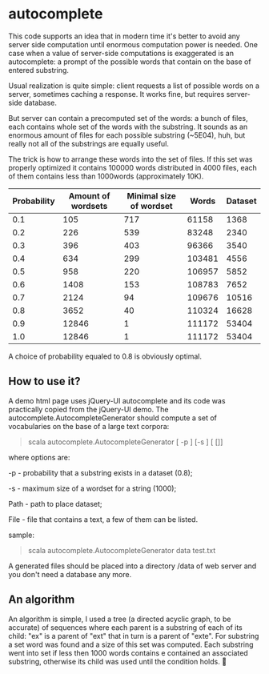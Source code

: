 autocomplete
============

This code supports an idea that in modern time it's better to avoid any server side computation until enormous computation power is needed. One case when a value of server-side computations is exaggerated is an autocomplete: a prompt of the possible words that contain on the base of  entered substring.

Usual realization is quite simple: client requests a list of possible words on a server, sometimes caching a response. It works fine, but requires server-side database. 

But server can contain a precomputed set of the words: a bunch of files, each  contains whole set of the words with the substring. It sounds as an enormous amount of files for each possible substring (~5E04), huh, but really not  all of the substrings are equally useful. 

The trick is how to arrange these words into the set of files. If this set was properly optimized it contains 100000 words distributed in 4000 files, each of them contains less than 1000words (approximately 10K).


| Probability | Amount of wordsets | Minimal size of wordset | Words  | Dataset|
|-------------|--------------------|-------------------------|--------|--------|
| 0.1         | 105                | 717                     | 61158  | 1368   |
| 0.2         | 226                | 539                     | 83248  | 2340   |
| 0.3         | 396                | 403                     | 96366  | 3540   |
| 0.4         | 634                | 299                     | 103481 | 4556   |
| 0.5         | 958                | 220                     | 106957 | 5852   |
| 0.6         | 1408               | 153                     | 108783 | 7652   |
| 0.7         | 2124               | 94                      | 109676 | 10516  |
| 0.8         | 3652               | 40                      | 110324 | 16628  |
| 0.9         | 12846              | 1                       | 111172 | 53404  |
| 1.0         | 12846              | 1                       | 111172 | 53404  |

A choice of probability equaled to 0.8 is obviously optimal.
 
How to use it?
-----------------
A demo html page uses jQuery-UI autocomplete and its code was practically copied from the jQuery-UI demo. The autocomplete.AutocompleteGenerator should compute a set of vocabularies on the base of a large text corpora:

   > scala autocomplete.AutocompleteGenerator [ -p <Double>] [-s <Int>] <Path> [<File> []]

where options are:

   -p <Double> - probability that a substring exists in a dataset (0.8);

   -s <Int> - maximum size of a wordset for a string (1000);

   Path - path to place dataset;

   File - file that contains a text, a few of them can be listed.

sample:

   > scala autocomplete.AutocompleteGenerator  data test.txt

A generated files should be placed into a directory /data of web server and you don't need a database any more.

An algorithm
-----------------
An algorithm is simple, I used a tree (a directed acyclic graph, to be accurate) of sequences where each parent is a substring of each of its child: "ex" is a parent of "ext" that in turn is a  parent of "exte". For substring a set word was found and a size of this set was computed. Each substring went into set if less then 1000 words contains e contained an associated substring, otherwise its child was used until the condition holds.


